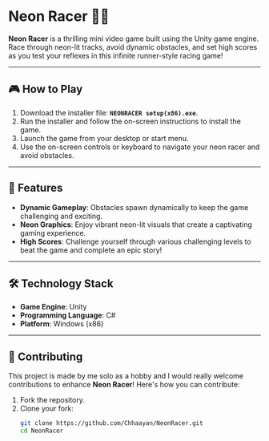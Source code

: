 # Neon Racer 🚗💨

**Neon Racer** is a thrilling mini video game built using the Unity game engine. Race through neon-lit tracks, avoid dynamic obstacles, and set high scores as you test your reflexes in this infinite runner-style racing game!

---

## 🎮 How to Play

1. Download the installer file: **`NEONRACER setup(x86).exe`**.  
2. Run the installer and follow the on-screen instructions to install the game.  
3. Launch the game from your desktop or start menu.  
4. Use the on-screen controls or keyboard to navigate your neon racer and avoid obstacles.  

---

## 🔧 Features

- **Dynamic Gameplay**: Obstacles spawn dynamically to keep the game challenging and exciting.  
- **Neon Graphics**: Enjoy vibrant neon-lit visuals that create a captivating gaming experience.  
- **High Scores**: Challenge yourself through various challenging levels to beat the game and complete an epic story!  

---

## 🛠 Technology Stack

- **Game Engine**: Unity  
- **Programming Language**: C#  
- **Platform**: Windows (x86)  

---

## 🤝 Contributing

This project is made by me solo as a hobby and I would really welcome contributions to enhance **Neon Racer**! Here's how you can contribute:  
1. Fork the repository.  
2. Clone your fork:  
   ```bash
   git clone https://github.com/Chhaayan/NeonRacer.git
   cd NeonRacer
